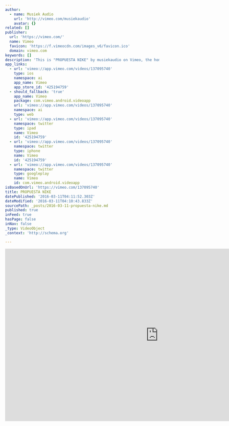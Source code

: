 ```yaml
---
author:
  - name: Musiek Audio
    url: 'http://vimeo.com/musiekaudio'
    avatar: {}
related: []
publisher:
  url: 'https://vimeo.com/'
  name: Vimeo
  favicon: 'https://f.vimeocdn.com/images_v6/favicon.ico'
  domain: vimeo.com
keywords: []
description: 'This is "PROPUESTA NIKE" by musiekaudio on Vimeo, the home for high quality videos and the people who love them.'
app_links:
  - url: 'vimeo://app.vimeo.com/videos/137095740'
    type: ios
    namespace: ai
    app_name: Vimeo
    app_store_id: '425194759'
  - should_fallback: 'true'
    app_name: Vimeo
    package: com.vimeo.android.videoapp
    url: 'vimeo://app.vimeo.com/videos/137095740'
    namespace: ai
    type: web
  - url: 'vimeo://app.vimeo.com/videos/137095740'
    namespace: twitter
    type: ipad
    name: Vimeo
    id: '425194759'
  - url: 'vimeo://app.vimeo.com/videos/137095740'
    namespace: twitter
    type: iphone
    name: Vimeo
    id: '425194759'
  - url: 'vimeo://app.vimeo.com/videos/137095740'
    namespace: twitter
    type: googleplay
    name: Vimeo
    id: com.vimeo.android.videoapp
isBasedOnUrl: 'https://vimeo.com/137095740'
title: PROPUESTA NIKE
datePublished: '2016-03-11T04:11:52.303Z'
dateModified: '2016-03-11T04:10:43.833Z'
sourcePath: _posts/2016-03-11-propuesta-nike.md
published: true
inFeed: true
hasPage: false
inNav: false
_type: VideoObject
_context: 'http://schema.org'

---
```

<iframe src="https://cdn.embedly.com/widgets/media.html?src=https%3A%2F%2Fplayer.vimeo.com%2Fvideo%2F137095740&amp;url=https%3A%2F%2Fvimeo.com%2F137095740&amp;image=http%3A%2F%2Fi.vimeocdn.com%2Fvideo%2F531861605_1280.jpg&amp;key=b7d04c9b404c499eba89ee7072e1c4f7&amp;type=text%2Fhtml&amp;schema=vimeo" width="1000" height="563" scrolling="no" frameborder="0" allowfullscreen="allowfullscreen" style=""></iframe>